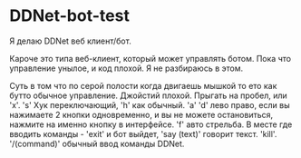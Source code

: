 # DDNet-bot-test
Я делаю DDNet веб клиент/бот.

Кароче это типа веб-клиент, который может управлять ботом.
Пока что управление унылое, и код плохой. Я не разбираюсь в этом.

Суть в том что по серой полости когда двигаешь мышкой то ето как бутто обычное управление.
Джойстий плохой.
Прыгать на пробел, или 'x'. 's' Хук переключающий, 'h' как обычный. 'a' 'd' лево право, если вы нажимаете 2 кнопки одновременно, и вы не можете остановиться, нажмите на именно кнопку в интерфейсе. 'f' авто стрельба. В месте где вводить команды - 'exit' и бот выйдет, 'say (text)' говорит текст. 'kill'. '/(command)' обычный ввод команды DDNet.